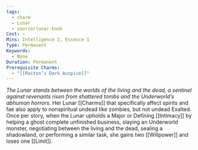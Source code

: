 ```yaml
---
tags:
  - charm
  - Lunar
  - source/lunar-book
Cost: —
Mins: Intelligence 2, Essence 1
Type: Permanent
Keywords:
  - None
Duration: Permanent
Prerequisite Charms:
  - "[[Raiton’s Dark Auspice]]"
---
```

*The Lunar stands between the worlds of the living and the dead, a sentinel against revenants risen from shattered tombs and the Underworld’s abhuman horrors.*
Her Lunar [[Charms]] that specifically affect spirits and fae also apply to nonspiritual undead like zombies, but not undead Exalted. Once per story, when the Lunar upholds a Major or Defining [[Intimacy]] by helping a ghost complete unfinished business, slaying an Underworld monster, negotiating between the living and the dead, sealing a shadowland, or performing a similar task, she gains two [[Willpower]] and loses one [[Limit]].